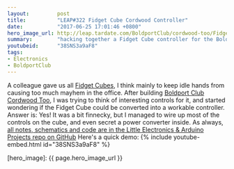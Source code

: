 ```yaml
---
layout:         post
title:          "LEAP#322 Fidget Cube Cordwood Controller"
date:           "2017-06-25 17:01:46 +0800"
hero_image_url: http://leap.tardate.com/BoldportClub/cordwood-too/FidgetCube/assets/FidgetCube_build.jpg
summary:        "hacking together a Fidget Cube controller for the Boldport Cordwood Too"
youtubeid:      "38SNS3a9aF8"
tags:
- Electronics
- BoldportClub
---
```


A colleague gave us all [Fidget Cubes](https://thefidgetcube.co/), I think mainly to keep idle hands from causing too much mayhem in the office.
After building [Boldport Club Cordwood Too](https://github.com/tardate/LittleArduinoProjects/tree/master/BoldportClub/cordwood-too),
I was trying to think of interesting controls for it, and started wondering if the Fidget Cube could be converted into a workable controller.
Answer is: Yes! It was a bit finnecky, but I managed to wire up most of the controls on the cube, and even secret
a power converter inside.
As always, [all notes, schematics and code are in the Little Electronics & Arduino Projects repo on GitHub][project]
Here's a quick demo:
{% include youtube-embed.html id="38SNS3a9aF8" %}


[leap]: http://leap.tardate.com
[project]: https://github.com/tardate/LittleArduinoProjects/tree/master/BoldportClub/cordwood-too/FidgetCube
[hero_image]: {{ page.hero_image_url }}
